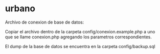 # urbano


Archivo de conexion de base de datos:

Copiar el archivo dentro de la carpeta config/conexion.example.php a uno que se llame conexion.php agregando los parametros correspondientes.

El dump de la base de datos se encuentra en la carpeta config/backup.sql



